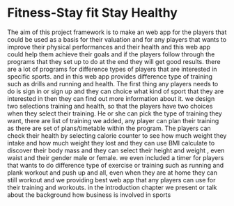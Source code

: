 # Fitness-Stay fit Stay Healthy
The aim of this project framework is to make an web app for the players that could be used as a basis for their valuation and for any players that wants to improve their physical performances and their health and this web app could help them achieve their goals and if the players follow through the programs that they set up to do at the end they will get good results. there are a lot of programs for difference types of players that are interested in specific sports. and in this web app provides difference type of training such as drills and running and health. The first thing any players needs to do is sign in or sign up and they can choice what kind of sport that they are interested in then they can find out more information about it. we design two selections training and health, so that the players have two choices when they select their training. He or she can pick the type of training they want, there are list of training we added, any player can plan their training as there are set of plans/timetable within the program. The players can check their health by selecting calorie counter to see how much weight they intake and how much weight they lost and they can use BMI calculate to discover their body mass and they can select their height and weight , even waist and their gender male or female. we even included a timer for players that wants to do difference type of exercise or training such as running and plank workout and push up and all, even when they are at home they can still workout and we providing best web app that any players can use for their training and workouts. in the introduction chapter we present or talk about the background how business is involved in sports
